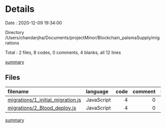 # Details

Date : 2020-12-09 19:34:00

Directory /Users/chandanjha/Documents/projectMinor/Blockchain_palsmaSupply/migrations

Total : 2 files,  8 codes, 0 comments, 4 blanks, all 12 lines

[summary](results.md)

## Files
| filename | language | code | comment | blank | total |
| :--- | :--- | ---: | ---: | ---: | ---: |
| [migrations/1_initial_migration.js](/migrations/1_initial_migration.js) | JavaScript | 4 | 0 | 2 | 6 |
| [migrations/2_Blood_deploy.js](/migrations/2_Blood_deploy.js) | JavaScript | 4 | 0 | 2 | 6 |

[summary](results.md)